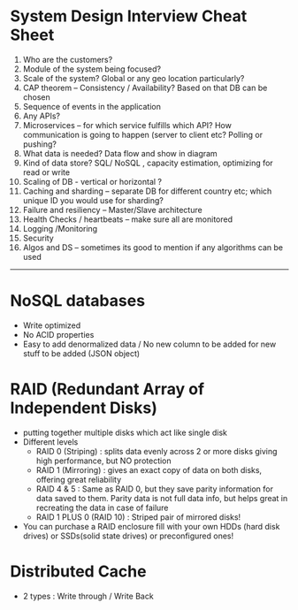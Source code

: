 # System Design Interview Cheat Sheet

1.	Who are the customers?
2.	Module of the system being focused?
3.	Scale of the system? Global or any geo location particularly?
4.	CAP theorem – Consistency / Availability? Based on that DB can be chosen
5.	Sequence of events in the application 
6.	Any APIs? 
7.	Microservices – for which service fulfills which API? How communication is going to happen (server to client etc? Polling or pushing?
8.	What data is needed?  Data flow and show in diagram
9.	Kind of data store? SQL/ NoSQL , capacity estimation, optimizing for read or write
10.	Scaling of DB  - vertical or horizontal ?
11.	Caching and sharding – separate DB for different country etc; which unique ID you would use for sharding?
12.	Failure and resiliency – Master/Slave architecture
13.	Health Checks / heartbeats – make sure all are monitored
14.	Logging /Monitoring
15.	Security 
16.	Algos and DS – sometimes its good to mention if any algorithms can be used
********************************************************************

# NoSQL databases 

- Write optimized
- No ACID properties
- Easy to add denormalized data / No new column to be added for new stuff to be added (JSON object)

# RAID (Redundant Array of Independent Disks)
- putting together multiple disks which act like single disk
- Different levels
     - RAID 0 (Striping) : splits data evenly across 2 or more disks giving high performance, but NO protection
     - RAID 1 (Mirroring) : gives an exact copy of data on both disks, offering great reliability 
     - RAID 4 & 5         : Same as RAID 0, but they save parity information for data saved to them. Parity data is not full data info, but helps great in recreating the data in case of failure
     - RAID 1 PLUS 0 (RAID 10) : Striped pair of mirrored disks!
- You can purchase a RAID enclosure fill with your own HDDs (hard disk drives) or SSDs(solid state drives) or preconfigured ones!

# Distributed Cache
- 2 types : Write through / Write Back

